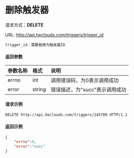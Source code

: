 # 删除触发器

请求方式：**DELETE**

URL: http://api.heclouds.com/triggers/trigger_id

    trigger_id：需要替换为触发器ID

#### 返回参数
参数名称 | 格式 | 说明
:- | :- | :- 
errno | int | 调用错误码，为0表示调用成功
error | string | 错误描述，为"succ"表示调用成功


#### 请求示例
```text
DELETE http://api.heclouds.com/triggers/145709 HTTP/1.1
```

#### 返回示例
```json
{
    "errno":0,
    "error":"succ"
}
```
